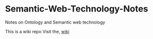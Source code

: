 # Semantic-Web-Technology-Notes
Notes on Ontology and Semantic web technology

This is a wiki repo
Visit the, [wiki](https://github.com/ashishact/Semantic-Web-Technology-Notes/wiki)
